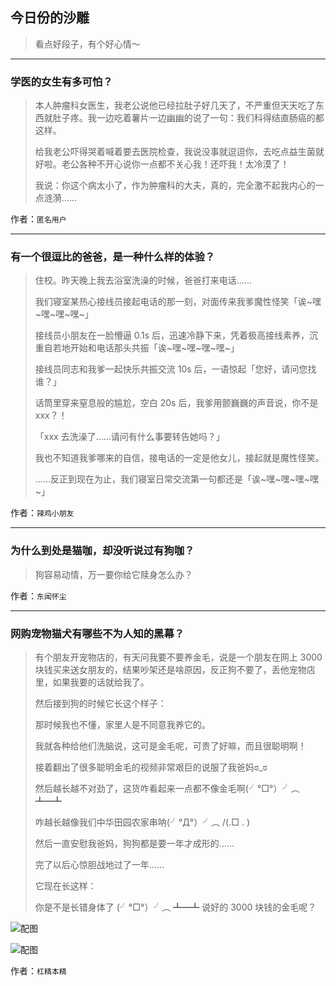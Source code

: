 ## 今日份的沙雕

> 看点好段子，有个好心情～


 
---

### 学医的女生有多可怕？

> 本人肿瘤科女医生，我老公说他已经拉肚子好几天了，不严重但天天吃了东西就肚子疼。我一边吃着薯片一边幽幽的说了一句：我们科得结直肠癌的都这样。
> 
> 给我老公吓得哭着喊着要去医院检查，我说没事就逗逗你，去吃点益生菌就好啦。老公各种不开心说你一点都不关心我！还吓我！太冷漠了！
> 
> 我说：你这个病太小了，作为肿瘤科的大夫，真的，完全激不起我内心的一点涟漪……


作者：`匿名用户`

---

### 有一个很逗比的爸爸，是一种什么样的体验？

> 住校。昨天晚上我去浴室洗澡的时候，爸爸打来电话……
> 
> 我们寝室某热心接线员接起电话的那一刻，对面传来我爹魔性怪笑「诶~嘿~嘿~嘿~嘿~」
> 
> 接线员小朋友在一脸懵逼 0.1s 后，迅速冷静下来，凭着极高接线素养，沉重自若地开始和电话那头共振「诶~嘿~嘿~嘿~嘿~」
> 
> 接线员同志和我爹一起快乐共振交流 10s 后，一语惊起「您好，请问您找谁？」
> 
> 话筒里穿来窒息般的尴尬，空白 20s 后，我爹用颤巍巍的声音说，你不是 xxx？！
> 
> 「xxx 去洗澡了……请问有什么事要转告她吗？」
> 
> 我也不知道我爹哪来的自信，接电话的一定是他女儿，接起就是魔性怪笑。
> 
> ......反正到现在为止，我们寝室日常交流第一句都还是「诶~嘿~嘿~嘿~嘿~」


作者：`辣鸡小朋友`

---

### 为什么到处是猫咖，却没听说过有狗咖？

> 狗容易动情，万一要你给它赎身怎么办？


作者：`东闻怀尘`

---

### 网购宠物猫犬有哪些不为人知的黑幕？

> 有个朋友开宠物店的，有天问我要不要养金毛，说是一个朋友在网上 3000 块钱买来送女朋友的，结果吵架还是啥原因，反正狗不要了，丢他宠物店里，如果我要的话就给我了。
> 
> 然后接到狗的时候它长这个样子：
> 
> 那时候我也不懂，家里人是不同意我养它的。
> 
> 我就各种给他们洗脑说，这可是金毛呢，可贵了好嘛，而且很聪明啊！
> 
> 接着翻出了很多聪明金毛的视频非常艰巨的说服了我爸妈ಠ_ಠ
> 
> 然后越长越不对劲了，这货咋看起来一点都不像金毛啊(╯°□°）╯︵ ┻━┻
> 
> 咋越长越像我们中华田园农家串呐(╯°Д°）╯︵ /(.□ . \)
> 
> 然后一直安慰我爸妈，狗狗都是要一年才成形的……
> 
> 完了以后心惊胆战地过了一年……
> 
> 它现在长这样：
> 
> 你是不是长错身体了 (╯°□°）╯︵ ┻━┻ 说好的 3000 块钱的金毛呢？



![配图](http://pic3.zhimg.com/70/v2-f06f2cbc14f68a6aea378f1f22ed7476_b.jpg)



![配图](http://pic4.zhimg.com/70/v2-109d2b595d7bc91ccc95baca1634848b_b.jpg)


作者：`杠精本精`